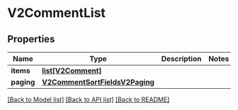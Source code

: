 # V2CommentList

## Properties
Name | Type | Description | Notes
------------ | ------------- | ------------- | -------------
**items** | [**list[V2Comment]**](V2Comment.md) |  | 
**paging** | [**V2CommentSortFieldsV2Paging**](V2CommentSortFieldsV2Paging.md) |  | 

[[Back to Model list]](../README.md#documentation-for-models) [[Back to API list]](../README.md#documentation-for-api-endpoints) [[Back to README]](../README.md)

